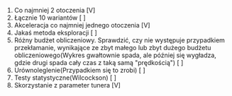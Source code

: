 1. Co najmniej 2 otoczenia [V]
2. Łącznie 10 wariantów [ ]
3. Akceleracja co najmniej jednego otoczenia [V]
4. Jakaś metoda eksploracji [ ]
5. Różny budżet obliczeniowy. Sprawdzić, czy nie występuje przypadkiem przekłamanie, wynikające ze zbyt małego lub zbyt dużego budżetu obliczeniowego(Wykres gwałtownie spada, ale później się wygładza, gdzie drugi spada cały czas z taką samą "prędkością") [ ]
6. Urównoleglenie(Przypadkiem się to zrobi) [ ]
7. Testy statystyczne(Wilcockson) [ ]
8. Skorzystanie z parameter tunera [V]
